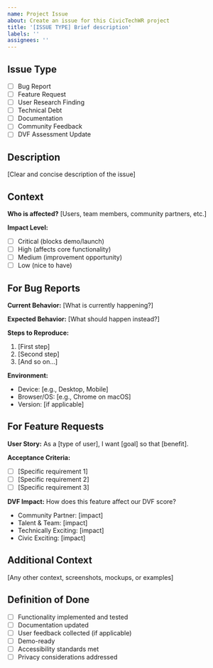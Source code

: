 ```yaml
---
name: Project Issue
about: Create an issue for this CivicTechWR project
title: '[ISSUE TYPE] Brief description'
labels: ''
assignees: ''
---
```


## Issue Type
- [ ] Bug Report
- [ ] Feature Request
- [ ] User Research Finding
- [ ] Technical Debt
- [ ] Documentation
- [ ] Community Feedback
- [ ] DVF Assessment Update

## Description
[Clear and concise description of the issue]

## Context
**Who is affected?**
[Users, team members, community partners, etc.]

**Impact Level:**
- [ ] Critical (blocks demo/launch)
- [ ] High (affects core functionality)
- [ ] Medium (improvement opportunity)
- [ ] Low (nice to have)

## For Bug Reports
**Current Behavior:**
[What is currently happening?]

**Expected Behavior:**
[What should happen instead?]

**Steps to Reproduce:**
1. [First step]
2. [Second step]
3. [And so on...]

**Environment:**
- Device: [e.g., Desktop, Mobile]
- Browser/OS: [e.g., Chrome on macOS]
- Version: [if applicable]

## For Feature Requests
**User Story:**
As a [type of user], I want [goal] so that [benefit].

**Acceptance Criteria:**
- [ ] [Specific requirement 1]
- [ ] [Specific requirement 2]
- [ ] [Specific requirement 3]

**DVF Impact:**
How does this feature affect our DVF score?
- Community Partner: [impact]
- Talent & Team: [impact]
- Technically Exciting: [impact]
- Civic Exciting: [impact]

## Additional Context
[Any other context, screenshots, mockups, or examples]

## Definition of Done
- [ ] Functionality implemented and tested
- [ ] Documentation updated
- [ ] User feedback collected (if applicable)
- [ ] Demo-ready
- [ ] Accessibility standards met
- [ ] Privacy considerations addressed